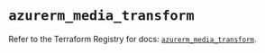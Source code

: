 # `azurerm_media_transform`

Refer to the Terraform Registry for docs: [`azurerm_media_transform`](https://registry.terraform.io/providers/hashicorp/azurerm/3.104.0/docs/resources/media_transform).
